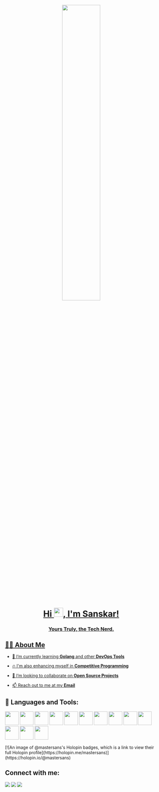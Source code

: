 <a href="#"><p align = "center"><img align = "middle" width="50%" height="auto" src="https://media.tenor.com/ZK-nArlrFSMAAAAC/zenitsu-agatsuma-kimetsu-no-yaiba.gif"></p>

<h1 align="center">Hi <img src="https://raw.githubusercontent.com/MartinHeinz/MartinHeinz/master/wave.gif" width="30px">, I'm Sanskar!
<h3 align="center">Yours Truly, the Tech Nerd.</h3>

 ## 🙋‍♂️ About Me


- 🌱 I’m currently learning **Golang** and other **DevOps Tools**
 
- 🔥 I'm also enhancing myself in **Competitive Programming**

- 👯 I’m looking to collaborate on **Open Source Projects** 

- 📫 Reach out to me at my **<a href="mailto:sanskarsharma3110@gmail.com">Email</a>**
 
## 🚀 Languages and Tools:

<p align="left"> 
   <img src="https://img.icons8.com/color/96/000000/python--v1.png" width=45 height=45></img>
   <img src="https://img.icons8.com/color/96/000000/javascript.png" width=45 height=45></img>
   <img src="https://img.icons8.com/color/96/000000/c-plus-plus-logo.png" width=45 height=45></img>
   <img src="https://img.icons8.com/color/96/000000/c-programming.png" width=45 height=45></img>
   <img src="https://img.icons8.com/color/96/000000/html-5.png" width=45 height=45></img>
   <img src="https://go.dev/blog/go-brand/Go-Logo/PNG/Go-Logo_LightBlue.png" width=45 height=45></img>
   <img src="https://img.icons8.com/color/96/000000/mysql-logo.png" width=45 height=45></img>
   <img src="https://img.icons8.com/color/96/000000/git.png" width=45 height=45></img>
   <img src="https://img.icons8.com/material-outlined/96/ffffff/github.png" width=45 height=45></img>
   <img src="https://img.icons8.com/color/96/000000/ubuntu--v1.png" width=45 height=45></img>
   <img src="https://img.icons8.com/color/96/000000/material-ui.png" width=45 height=45></img>
   <img src="https://img.icons8.com/color/48/000000/figma--v1.png"width=45 height=45/>
   <img src="https://upload.wikimedia.org/wikipedia/commons/9/9a/Visual_Studio_Code_1.35_icon.svg" width=45 height=45 />
</p>
[![An image of @mastersans's Holopin badges, which is a link to view their full Holopin profile](https://holopin.me/mastersans)](https://holopin.io/@mastersans)

## Connect with me:
<p align="left">

<a href = "https://www.linkedin.com/in/sanskar-sharma-24baa5227/"><img src="https://img.icons8.com/fluent/48/000000/linkedin.png"/></a>
<a href = "https://twitter.com/sanskarshrm"><img src="https://img.icons8.com/fluent/48/000000/twitter.png"/></a>
<a href = "https://leetcode.com/sanskarshrm/"><img src="https://img.icons8.com/external-tal-revivo-shadow-tal-revivo/48/external-level-up-your-coding-skills-and-quickly-land-a-job-logo-shadow-tal-revivo.png"/>


</p>
 
